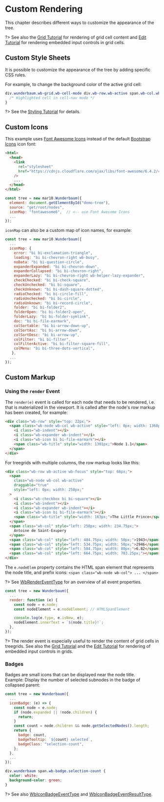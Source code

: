 # Custom Rendering

This chapter describes different ways to customize the appearance of the tree.

?> See also the [Grid Tutorial](tutorial_grid.md) for rendering of
grid cell content and [Edit Tutorial](tutorial_grid.md) for rendering
embedded input controls in grid cells.

## Custom Style Sheets

It is possible to customize the appearance of the tree by adding specific CSS rules.

For example, to change the background color of the active grid cell:

```css
div.wunderbaum.wb-grid.wb-cell-mode div.wb-row.wb-active span.wb-col.wb-active {
  /* Highlighted cell in cell-nav mode */
}
```

?> See the [Styling Tutorial](tutorial_styling.md) for details.

## Custom Icons

This example uses [Font Awesome Icons](https://fontawesome.com/icons) instead
of the default [Bootstrap Icons](https://icons.getbootstrap.com/) icon font:

```html
<html>
  <head>
    <link
      rel="stylesheet"
      href="https://cdnjs.cloudflare.com/ajax/libs/font-awesome/6.4.2/css/all.min.css"
    />
    ...
  </head>
</html>
```

```js
const tree = new mar10.Wunderbaum({
  element: document.getElementById("demo-tree"),
  source: "get/root/nodes",
  iconMap: "fontawesome6",  // <-- use Font Awesome Icons
  ...
});
```

`iconMap` can also be a custom map of icon names, for example:

```js
const tree = new mar10.Wunderbaum({
  ...
  iconMap: {
    error: "bi bi-exclamation-triangle",
    loading: "bi bi-chevron-right wb-busy",
    noData: "bi bi-question-circle",
    expanderExpanded: "bi bi-chevron-down",
    expanderCollapsed: "bi bi-chevron-right",
    expanderLazy: "bi bi-chevron-right wb-helper-lazy-expander",
    checkChecked: "bi bi-check-square",
    checkUnchecked: "bi bi-square",
    checkUnknown: "bi bi-dash-square-dotted",
    radioChecked: "bi bi-circle-fill",
    radioUnchecked: "bi bi-circle",
    radioUnknown: "bi bi-record-circle",
    folder: "bi bi-folder2",
    folderOpen: "bi bi-folder2-open",
    folderLazy: "bi bi-folder-symlink",
    doc: "bi bi-file-earmark",
    colSortable: "bi bi-arrow-down-up",
    colSortAsc: "bi bi-arrow-down",
    colSortDesc: "bi bi-arrow-up",
    colFilter: "bi bi-filter",
    colFilterActive: "bi bi-filter-square-fill",
    colMenu: "bi bi-three-dots-vertical",
   },
  ...
});
```

## Custom Markup

### Using the `render` Event

The `render(e)` event is called for each node that needs to be rendered, i.e. that
is materialized in the viewport.
It is called after the node's row markup has been created, for example:

```html
<div class="wb-row" style="top: 22px;">
  <span class="wb-node wb-col wb-active" style="left: 0px; width: 1368px;">
    <i class="wb-indent"></i>
    <i class="wb-expander wb-indent"></i>
    <i class="wb-icon bi bi-file-earmark"></i>
    <span class="wb-title" style="width: 1301px;">Node 1.1</span>
  </span>
</div>
```

For treegrids with multiple columns, the row markup looks like this:

```html
<div class="wb-row wb-active wb-focus" style="top: 66px;">
  <span
    class="wb-node wb-col wb-active"
    draggable="true"
    style="left: 0px; width: 250px;"
  >
    <i class="wb-checkbox bi bi-square"></i>
    <i class="wb-indent"></i>
    <i class="wb-expander wb-indent"></i>
    <i class="wb-icon bi bi-file-earmark"></i>
    <span class="wb-title" style="width: 163px;">The Little Prince</span>
  </span>
  <span class="wb-col" style="left: 250px; width: 234.75px;">
    Antoine de Saint-Exupery
  </span>
  <span class="wb-col" style="left: 484.75px; width: 50px;">1943</span>
  <span class="wb-col" style="left: 534.75px; width: 50px;">2946</span>
  <span class="wb-col" style="left: 584.75px; width: 80px;">6.82</span>
  <span class="wb-col" style="left: 664.75px; width: 703.25px;"></span>
</div>
```

The `e.nodeElem` property contains the HTML span element that represents the
node title, and prefix icons:
`<span class="wb-node wb-col"> ... </span>`

?> See [WbRenderEventType](https://mar10.github.io/wunderbaum/api/interfaces/types.WbRenderEventType.html)
for an overview of all event properties.

```js
const tree = new Wunderbaum({
  ...
  render: function (e) {
    const node = e.node;
    const nodeElement = e.nodeElement; // HTMLSpanElement

    console.log(e.type, e.isNew, e);
    nodeElement.innerText = `${node.title}!`;
  },
});
```

?> The render event is especially useful to render the content of grid cells
in treegrids. See also the [Grid Tutorial](tutorial_grid.md)
and the [Edit Tutorial](tutorial_edit.md) for rendering of embedded
input controls in grids.

### Badges

Badges are small icons that can be displayed near the node title. <br>
Example: Display the number of selected subnodes in the badge of collapsed parent:

```js
const tree = new Wunderbaum({
  ...
  iconBadge: (e) => {
    const node = e.node;
    if (node.expanded || !node.children) {
      return;
    }
    const count = node.children && node.getSelectedNodes().length;
    return {
      badge: count,
      badgeTooltip: `${count} selected`,
      badgeClass: "selection-count",
    };
  },
  ...
});
```

```css
div.wunderbaum span.wb-badge.selection-count {
  color: white;
  background-color: green;
}
```

?> See also [WbIconBadgeEventType](https://mar10.github.io/wunderbaum/api/interfaces/types.WbIconBadgeEventType.html)
and [WbIconBadgeEventResultType](https://mar10.github.io/wunderbaum/api/interfaces/types.WbIconBadgeEventResultType.html).

<!-- ### Related Tree Options

### Related Methods

- `util.toggleCheckbox()`

### Related CSS Rules

### Code Hacks

```js

``` -->

```

```

